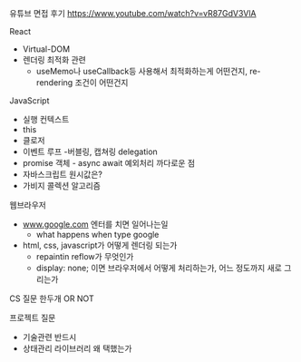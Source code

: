 유튜브 면접 후기
https://www.youtube.com/watch?v=vR87GdV3VlA

React
- Virtual-DOM
- 렌더링 최적화 관련
  - useMemo나 useCallback등 사용해서 최적화하는게 어떤건지, re-rendering 조건이 어떤건지

JavaScript
- 실행 컨텍스트
- this
- 클로저
- 이벤트 루프 -버블링, 캡쳐링 delegation
- promise 객체 - async await 예외처리 까다로운 점
- 자바스크립트 원시값은?
- 가비지 콜렉션 알고리즘

웹브라우저
- www.google.com 엔터를 치면 일어나는일
  - what happens when type google
- html, css, javascript가 어떻게 렌더링 되는가
  - repaintin reflow가 무엇인가
  - display: none; 이면 브라우저에서 어떻게 처리하는가, 어느 정도까지 새로 그리는가

CS 질문 한두개 OR NOT

프로젝트 질문
- 기술관련 반드시
- 상태관리 라이브러리 왜 택했는가

